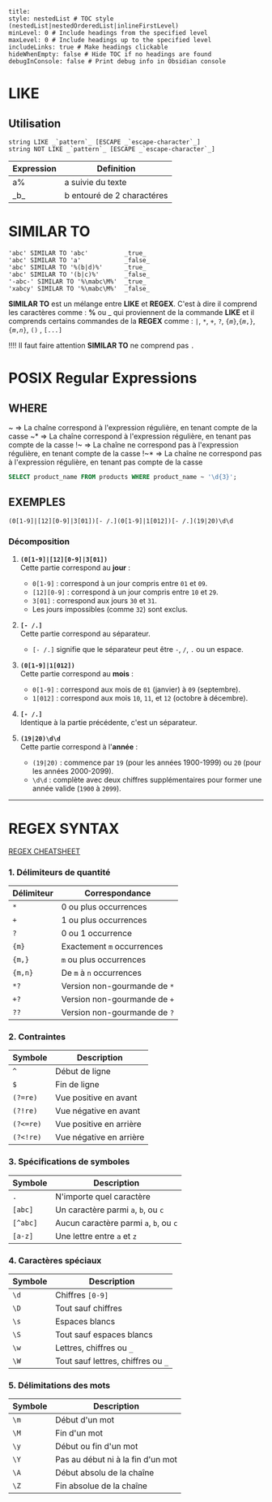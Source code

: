```table-of-contents
title: 
style: nestedList # TOC style (nestedList|nestedOrderedList|inlineFirstLevel)
minLevel: 0 # Include headings from the specified level
maxLevel: 0 # Include headings up to the specified level
includeLinks: true # Make headings clickable
hideWhenEmpty: false # Hide TOC if no headings are found
debugInConsole: false # Print debug info in Obsidian console
```
# LIKE
## Utilisation

```
string LIKE _`pattern`_ [ESCAPE _`escape-character`_]
string NOT LIKE _`pattern`_ [ESCAPE _`escape-character`_]
```


| Expression | Definition                 |
| ---------- | -------------------------- |
| a%         | a suivie du texte          |
| \_b\_      | b entouré de 2 charactéres |


# SIMILAR TO

```
'abc' SIMILAR TO 'abc'          _true_
'abc' SIMILAR TO 'a'            _false_
'abc' SIMILAR TO '%(b|d)%'      _true_
'abc' SIMILAR TO '(b|c)%'       _false_
'-abc-' SIMILAR TO '%\mabc\M%'  _true_
'xabcy' SIMILAR TO '%\mabc\M%'  _false_
```

**SIMILAR TO** est un mélange entre **LIKE** et **REGEX**. 
C'est à dire il comprend les caractères comme : **%** ou \_  qui proviennent de la commande **LIKE** et il comprends certains commandes de la **REGEX** comme :  `|`, `*`, `+`, `?`, `{`_`m`_`}`,`{`_`m`_`,}`, 
`{`_`m`_`,`_`n`_`}`, `()` , `[...]` 

!!!! Il faut faire attention **SIMILAR TO** ne comprend pas ``.``
# POSIX Regular Expressions

## WHERE
~ => La chaîne correspond à l'expression régulière, en tenant compte de la casse
~* => La chaîne correspond à l'expression régulière, en tenant pas compte de la casse
!~ => La chaîne ne correspond pas à l'expression régulière, en tenant compte de la casse
!~* => La chaîne ne correspond pas à l'expression régulière, en tenant pas compte de la casse

```sql title:"Exemple d'utilisation"
SELECT product_name FROM products WHERE product_name ~ '\d{3}';
```

## EXEMPLES

`(0[1-9]|[12][0-9]|3[01])[- /.](0[1-9]|1[012])[- /.](19|20)\d\d`
### Décomposition

1. **`(0[1-9]|[12][0-9]|3[01])`**  
    Cette partie correspond au **jour** :
    
    - `0[1-9]` : correspond à un jour compris entre `01` et `09`.
    - `[12][0-9]` : correspond à un jour compris entre `10` et `29`.
    - `3[01]` : correspond aux jours `30` et `31`.
    - Les jours impossibles (comme `32`) sont exclus.
2. **`[- /.]`**  
    Cette partie correspond au séparateur.
    
    - `[- /.]` signifie que le séparateur peut être `-`, `/`, `.` ou un espace.
3. **`(0[1-9]|1[012])`**  
    Cette partie correspond au **mois** :
    
    - `0[1-9]` : correspond aux mois de `01` (janvier) à `09` (septembre).
    - `1[012]` : correspond aux mois `10`, `11`, et `12` (octobre à décembre).
4. **`[- /.]`**  
    Identique à la partie précédente, c'est un séparateur.
    
5. **`(19|20)\d\d`**  
    Cette partie correspond à l'**année** :
    
    - `(19|20)` : commence par `19` (pour les années 1900-1999) ou `20` (pour les années 2000-2099).
    - `\d\d` : complète avec deux chiffres supplémentaires pour former une année valide (`1900` à `2099`).

---
# REGEX SYNTAX

[REGEX CHEATSHEET](https://quickref.me/regex.html)

### **1. Délimiteurs de quantité**

|Délimiteur|Correspondance|
|---|---|
|`*`|0 ou plus occurrences|
|`+`|1 ou plus occurrences|
|`?`|0 ou 1 occurrence|
|`{m}`|Exactement `m` occurrences|
|`{m,}`|`m` ou plus occurrences|
|`{m,n}`|De `m` à `n` occurrences|
|`*?`|Version non-gourmande de `*`|
|`+?`|Version non-gourmande de `+`|
|`??`|Version non-gourmande de `?`|

### **2. Contraintes**

|Symbole|Description|
|---|---|
|`^`|Début de ligne|
|`$`|Fin de ligne|
|`(?=re)`|Vue positive en avant|
|`(?!re)`|Vue négative en avant|
|`(?<=re)`|Vue positive en arrière|
|`(?<!re)`|Vue négative en arrière|

### **3. Spécifications de symboles**

|Symbole|Description|
|---|---|
|`.`|N'importe quel caractère|
|`[abc]`|Un caractère parmi `a`, `b`, ou `c`|
|`[^abc]`|Aucun caractère parmi `a`, `b`, ou `c`|
|`[a-z]`|Une lettre entre `a` et `z`|

### **4. Caractères spéciaux**

|Symbole|Description|
|---|---|
|`\d`|Chiffres `[0-9]`|
|`\D`|Tout sauf chiffres|
|`\s`|Espaces blancs|
|`\S`|Tout sauf espaces blancs|
|`\w`|Lettres, chiffres ou `_`|
|`\W`|Tout sauf lettres, chiffres ou `_`|

### **5. Délimitations des mots**

| Symbole | Description                       |
| ------- | --------------------------------- |
| `\m`    | Début d'un mot                    |
| `\M`    | Fin d'un mot                      |
| `\y`    | Début ou fin d'un mot             |
| `\Y`    | Pas au début ni à la fin d'un mot |
| `\A`    | Début absolu de la chaîne         |
| `\Z`    | Fin absolue de la chaîne          |

